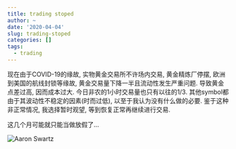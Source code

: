 ```yaml
---
title: trading stoped
author: ~
date: '2020-04-04'
slug: trading-stoped
categories: []
tags:
  - trading
---
```


现在由于COVID-19的缘故, 实物黄金交易所不许场内交易, 黄金精炼厂停摆, 欧洲到美国的航线封锁等缘故, 黄金交易量下降一半且流动性发生严重问题. 导致黄金点差过高, 因而成本过大. 今日非农的1小时交易量也只有以往的1/3. 其他symbol都由于其波动性不稳定的因素(时而过低), 以至于我认为没有什么做的必要. 鉴于这种非正常情况, 我选择暂时观望, 等到恢复正常再继续进行交易.

这几个月可能就只能当做放假了...

![Aaron Swartz](https://files.catbox.moe/2odprl.jpg)